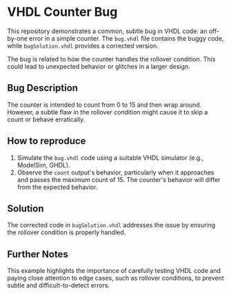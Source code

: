 # VHDL Counter Bug

This repository demonstrates a common, subtle bug in VHDL code: an off-by-one error in a simple counter.  The `bug.vhdl` file contains the buggy code, while `bugSolution.vhdl` provides a corrected version.

The bug is related to how the counter handles the rollover condition. This could lead to unexpected behavior or glitches in a larger design.

## Bug Description

The counter is intended to count from 0 to 15 and then wrap around.  However, a subtle flaw in the rollover condition might cause it to skip a count or behave erratically.

## How to reproduce

1. Simulate the `bug.vhdl` code using a suitable VHDL simulator (e.g., ModelSim, GHDL).
2. Observe the `count` output's behavior, particularly when it approaches and passes the maximum count of 15.  The counter's behavior will differ from the expected behavior.

## Solution

The corrected code in `bugSolution.vhdl` addresses the issue by ensuring the rollover condition is properly handled. 

## Further Notes

This example highlights the importance of carefully testing VHDL code and paying close attention to edge cases, such as rollover conditions, to prevent subtle and difficult-to-detect errors.